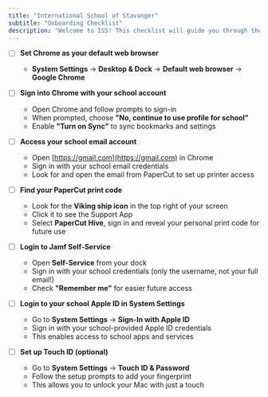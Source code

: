 ```yaml
---
title: "International School of Stavanger"
subtitle: "Onboarding Checklist"
description: "Welcome to ISS! This checklist will guide you through the essential setup steps for your Mac."
---
```


- [ ] **Set Chrome as your default web browser**
  - **System Settings** → **Desktop & Dock** → **Default web browser** → **Google Chrome**

- [ ] **Sign into Chrome with your school account**
  - Open Chrome and follow prompts to sign-in
  - When prompted, choose **"No, continue to use profile for school"**
  - Enable **"Turn on Sync"** to sync bookmarks and settings

- [ ] **Access your school email account**
  - Open [https://gmail.com](https://gmail.com) in Chrome
  - Sign in with your school email credentials
  - Look for and open the email from PaperCut to set up printer access

- [ ] **Find your PaperCut print code**
  - Look for the **Viking ship icon** in the top right of your screen
  - Click it to see the Support App
  - Select **PaperCut Hive**, sign in and reveal your personal print code for future use

- [ ] **Login to Jamf Self-Service**
  - Open **Self-Service** from your dock
  - Sign in with your school credentials (only the username, not your full email!)
  - Check **"Remember me"** for easier future access

- [ ] **Login to your school Apple ID in System Settings**
  - Go to **System Settings** → **Sign-In with Apple ID**
  - Sign in with your school-provided Apple ID credentials
  - This enables access to school apps and services

- [ ] **Set up Touch ID (optional)**
  - Go to **System Settings** → **Touch ID & Password**
  - Follow the setup prompts to add your fingerprint
  - This allows you to unlock your Mac with just a touch
